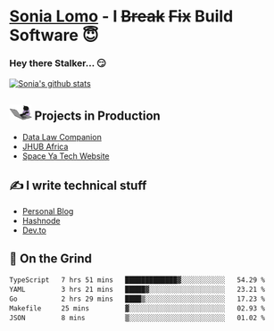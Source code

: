 # [Sonia Lomo](https://sonylomo.github.io/) - I ~~Break~~ ~~Fix~~ Build Software 😇
### Hey there Stalker... 😏 

<a href="https://github.com/sonylomo/github-readme-stats">
  <img align="center" src="https://media.giphy.com/media/lU05nFSW6Y2A/giphy.gif" alt="Sonia's github stats" />
</a>

## <img src="assets/devcat.gif" width="40"> Projects in Production
- [Data Law Companion](https://datalawcompanion.org/)
- [JHUB Africa](https://jhubafrica.com/)
- [Space Ya Tech Website](https://www.spaceyatech.com/)

## ✍️ I write technical stuff
- [Personal Blog](https://sonylomo-github-io.vercel.app/blog)
- [Hashnode](https://sonylomo.hashnode.dev/)
- [Dev.to](https://dev.to/sonylomo)

## 🤡 On the Grind
<!--START_SECTION:waka-->

```txt
TypeScript   7 hrs 51 mins   █████████████▓░░░░░░░░░░░   54.29 %
YAML         3 hrs 21 mins   █████▓░░░░░░░░░░░░░░░░░░░   23.21 %
Go           2 hrs 29 mins   ████▒░░░░░░░░░░░░░░░░░░░░   17.23 %
Makefile     25 mins         ▓░░░░░░░░░░░░░░░░░░░░░░░░   02.93 %
JSON         8 mins          ▒░░░░░░░░░░░░░░░░░░░░░░░░   01.02 %
```

<!--END_SECTION:waka-->
